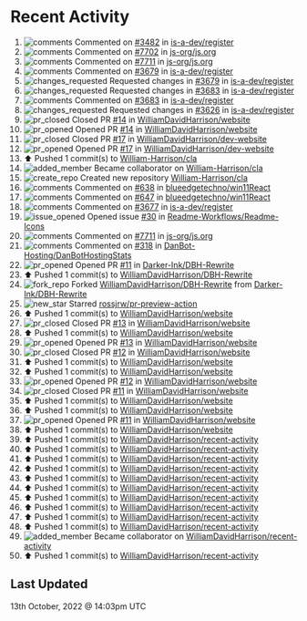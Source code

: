 # Recent Activity

<!--RECENT_ACTIVITY:start-->
1. ![comments](https://cdn.jsdelivr.net/gh/Readme-Workflows/Readme-Icons@main/icons/octicons/Comment.svg) Commented on [#3482](https://github.com/is-a-dev/register/pull/3482#issuecomment-1277546562) in [is-a-dev/register](https://github.com/is-a-dev/register)
2. ![comments](https://cdn.jsdelivr.net/gh/Readme-Workflows/Readme-Icons@main/icons/octicons/Comment.svg) Commented on [#7702](https://github.com/js-org/js.org/pull/7702#discussion_r994509346) in [js-org/js.org](https://github.com/js-org/js.org)
3. ![comments](https://cdn.jsdelivr.net/gh/Readme-Workflows/Readme-Icons@main/icons/octicons/Comment.svg) Commented on [#7711](https://github.com/js-org/js.org/issues/7711#issuecomment-1277427440) in [js-org/js.org](https://github.com/js-org/js.org)
4. ![comments](https://cdn.jsdelivr.net/gh/Readme-Workflows/Readme-Icons@main/icons/octicons/Comment.svg) Commented on [#3679](https://github.com/is-a-dev/register/pull/3679#discussion_r994313933) in [is-a-dev/register](https://github.com/is-a-dev/register)
5. ![changes_requested](https://cdn.jsdelivr.net/gh/Readme-Workflows/Readme-Icons@main/icons/octicons/RequestedChanges.svg) Requested changes in [#3679](https://github.com/is-a-dev/register/pull/3679#pullrequestreview-1140296316) in [is-a-dev/register](https://github.com/is-a-dev/register)
6. ![changes_requested](https://cdn.jsdelivr.net/gh/Readme-Workflows/Readme-Icons@main/icons/octicons/RequestedChanges.svg) Requested changes in [#3683](https://github.com/is-a-dev/register/pull/3683#pullrequestreview-1140295020) in [is-a-dev/register](https://github.com/is-a-dev/register)
7. ![comments](https://cdn.jsdelivr.net/gh/Readme-Workflows/Readme-Icons@main/icons/octicons/Comment.svg) Commented on [#3683](https://github.com/is-a-dev/register/pull/3683#discussion_r994313014) in [is-a-dev/register](https://github.com/is-a-dev/register)
8. ![changes_requested](https://cdn.jsdelivr.net/gh/Readme-Workflows/Readme-Icons@main/icons/octicons/RequestedChanges.svg) Requested changes in [#3626](https://github.com/is-a-dev/register/pull/3626#pullrequestreview-1140293565) in [is-a-dev/register](https://github.com/is-a-dev/register)
9. ![pr_closed](https://cdn.jsdelivr.net/gh/Readme-Workflows/Readme-Icons@main/icons/octicons/PullRequestClosed.svg) Closed PR [#14](https://github.com/WilliamDavidHarrison/website/pull/14) in [WilliamDavidHarrison/website](https://github.com/WilliamDavidHarrison/website)
10. ![pr_opened](https://cdn.jsdelivr.net/gh/Readme-Workflows/Readme-Icons@main/icons/octicons/PullRequestOpened.svg) Opened PR [#14](https://github.com/WilliamDavidHarrison/website/pull/14) in [WilliamDavidHarrison/website](https://github.com/WilliamDavidHarrison/website)
11. ![pr_closed](https://cdn.jsdelivr.net/gh/Readme-Workflows/Readme-Icons@main/icons/octicons/PullRequestClosed.svg) Closed PR [#17](https://github.com/WilliamDavidHarrison/dev-website/pull/17) in [WilliamDavidHarrison/dev-website](https://github.com/WilliamDavidHarrison/dev-website)
12. ![pr_opened](https://cdn.jsdelivr.net/gh/Readme-Workflows/Readme-Icons@main/icons/octicons/PullRequestOpened.svg) Opened PR [#17](https://github.com/WilliamDavidHarrison/dev-website/pull/17) in [WilliamDavidHarrison/dev-website](https://github.com/WilliamDavidHarrison/dev-website)
13. ⬆️ Pushed 1 commit(s) to [William-Harrison/cla](https://github.com/William-Harrison/cla)
14. ![added_member](https://cdn.jsdelivr.net/gh/Readme-Workflows/Readme-Icons@main/icons/octicons/People.svg) Became collaborator on [William-Harrison/cla](https://github.com/William-Harrison/cla)
15. ![create_repo](https://cdn.jsdelivr.net/gh/Readme-Workflows/Readme-Icons@main/icons/octicons/Repository.svg) Created new repository [William-Harrison/cla](https://github.com/William-Harrison/cla)
16. ![comments](https://cdn.jsdelivr.net/gh/Readme-Workflows/Readme-Icons@main/icons/octicons/Comment.svg) Commented on [#638](https://github.com/blueedgetechno/win11React/issues/638#issuecomment-1277038202) in [blueedgetechno/win11React](https://github.com/blueedgetechno/win11React)
17. ![comments](https://cdn.jsdelivr.net/gh/Readme-Workflows/Readme-Icons@main/icons/octicons/Comment.svg) Commented on [#647](https://github.com/blueedgetechno/win11React/issues/647#issuecomment-1277038005) in [blueedgetechno/win11React](https://github.com/blueedgetechno/win11React)
18. ![comments](https://cdn.jsdelivr.net/gh/Readme-Workflows/Readme-Icons@main/icons/octicons/Comment.svg) Commented on [#3677](https://github.com/is-a-dev/register/pull/3677#discussion_r994146072) in [is-a-dev/register](https://github.com/is-a-dev/register)
19. ![issue_opened](https://cdn.jsdelivr.net/gh/Readme-Workflows/Readme-Icons@main/icons/octicons/IssueOpened.svg) Opened issue [#30](https://github.com/Readme-Workflows/Readme-Icons/issues/30) in [Readme-Workflows/Readme-Icons](https://github.com/Readme-Workflows/Readme-Icons)
20. ![comments](https://cdn.jsdelivr.net/gh/Readme-Workflows/Readme-Icons@main/icons/octicons/Comment.svg) Commented on [#7711](https://github.com/js-org/js.org/issues/7711#issuecomment-1277026913) in [js-org/js.org](https://github.com/js-org/js.org)
21. ![comments](https://cdn.jsdelivr.net/gh/Readme-Workflows/Readme-Icons@main/icons/octicons/Comment.svg) Commented on [#318](https://github.com/DanBot-Hosting/DanBotHostingStats/pull/318#issuecomment-1277026120) in [DanBot-Hosting/DanBotHostingStats](https://github.com/DanBot-Hosting/DanBotHostingStats)
22. ![pr_opened](https://cdn.jsdelivr.net/gh/Readme-Workflows/Readme-Icons@main/icons/octicons/PullRequestOpened.svg) Opened PR [#11](https://github.com/Darker-Ink/DBH-Rewrite/pull/11) in [Darker-Ink/DBH-Rewrite](https://github.com/Darker-Ink/DBH-Rewrite)
23. ⬆️ Pushed 1 commit(s) to [WilliamDavidHarrison/DBH-Rewrite](https://github.com/WilliamDavidHarrison/DBH-Rewrite)
24. ![fork_repo](https://cdn.jsdelivr.net/gh/Readme-Workflows/Readme-Icons@main/icons/octicons/ForkedRepository.svg) Forked [WilliamDavidHarrison/DBH-Rewrite](https://github.com/WilliamDavidHarrison/DBH-Rewrite) from [Darker-Ink/DBH-Rewrite](https://github.com/Darker-Ink/DBH-Rewrite)
25. ![new_star](https://cdn.jsdelivr.net/gh/Readme-Workflows/Readme-Icons@main/icons/octicons/StarredRepository.svg) Starred [rossjrw/pr-preview-action](https://github.com/rossjrw/pr-preview-action)
26. ⬆️ Pushed 1 commit(s) to [WilliamDavidHarrison/website](https://github.com/WilliamDavidHarrison/website)
27. ![pr_closed](https://cdn.jsdelivr.net/gh/Readme-Workflows/Readme-Icons@main/icons/octicons/PullRequestClosed.svg) Closed PR [#13](https://github.com/WilliamDavidHarrison/website/pull/13) in [WilliamDavidHarrison/website](https://github.com/WilliamDavidHarrison/website)
28. ⬆️ Pushed 1 commit(s) to [WilliamDavidHarrison/website](https://github.com/WilliamDavidHarrison/website)
29. ![pr_opened](https://cdn.jsdelivr.net/gh/Readme-Workflows/Readme-Icons@main/icons/octicons/PullRequestOpened.svg) Opened PR [#13](https://github.com/WilliamDavidHarrison/website/pull/13) in [WilliamDavidHarrison/website](https://github.com/WilliamDavidHarrison/website)
30. ![pr_closed](https://cdn.jsdelivr.net/gh/Readme-Workflows/Readme-Icons@main/icons/octicons/PullRequestClosed.svg) Closed PR [#12](https://github.com/WilliamDavidHarrison/website/pull/12) in [WilliamDavidHarrison/website](https://github.com/WilliamDavidHarrison/website)
31. ⬆️ Pushed 1 commit(s) to [WilliamDavidHarrison/website](https://github.com/WilliamDavidHarrison/website)
32. ⬆️ Pushed 1 commit(s) to [WilliamDavidHarrison/website](https://github.com/WilliamDavidHarrison/website)
33. ![pr_opened](https://cdn.jsdelivr.net/gh/Readme-Workflows/Readme-Icons@main/icons/octicons/PullRequestOpened.svg) Opened PR [#12](https://github.com/WilliamDavidHarrison/website/pull/12) in [WilliamDavidHarrison/website](https://github.com/WilliamDavidHarrison/website)
34. ![pr_closed](https://cdn.jsdelivr.net/gh/Readme-Workflows/Readme-Icons@main/icons/octicons/PullRequestClosed.svg) Closed PR [#11](https://github.com/WilliamDavidHarrison/website/pull/11) in [WilliamDavidHarrison/website](https://github.com/WilliamDavidHarrison/website)
35. ⬆️ Pushed 1 commit(s) to [WilliamDavidHarrison/website](https://github.com/WilliamDavidHarrison/website)
36. ⬆️ Pushed 1 commit(s) to [WilliamDavidHarrison/website](https://github.com/WilliamDavidHarrison/website)
37. ![pr_opened](https://cdn.jsdelivr.net/gh/Readme-Workflows/Readme-Icons@main/icons/octicons/PullRequestOpened.svg) Opened PR [#11](https://github.com/WilliamDavidHarrison/website/pull/11) in [WilliamDavidHarrison/website](https://github.com/WilliamDavidHarrison/website)
38. ⬆️ Pushed 1 commit(s) to [WilliamDavidHarrison/website](https://github.com/WilliamDavidHarrison/website)
39. ⬆️ Pushed 1 commit(s) to [WilliamDavidHarrison/recent-activity](https://github.com/WilliamDavidHarrison/recent-activity)
40. ⬆️ Pushed 1 commit(s) to [WilliamDavidHarrison/recent-activity](https://github.com/WilliamDavidHarrison/recent-activity)
41. ⬆️ Pushed 1 commit(s) to [WilliamDavidHarrison/recent-activity](https://github.com/WilliamDavidHarrison/recent-activity)
42. ⬆️ Pushed 1 commit(s) to [WilliamDavidHarrison/recent-activity](https://github.com/WilliamDavidHarrison/recent-activity)
43. ⬆️ Pushed 1 commit(s) to [WilliamDavidHarrison/recent-activity](https://github.com/WilliamDavidHarrison/recent-activity)
44. ⬆️ Pushed 1 commit(s) to [WilliamDavidHarrison/recent-activity](https://github.com/WilliamDavidHarrison/recent-activity)
45. ⬆️ Pushed 1 commit(s) to [WilliamDavidHarrison/recent-activity](https://github.com/WilliamDavidHarrison/recent-activity)
46. ⬆️ Pushed 1 commit(s) to [WilliamDavidHarrison/recent-activity](https://github.com/WilliamDavidHarrison/recent-activity)
47. ⬆️ Pushed 1 commit(s) to [WilliamDavidHarrison/recent-activity](https://github.com/WilliamDavidHarrison/recent-activity)
48. ⬆️ Pushed 1 commit(s) to [WilliamDavidHarrison/recent-activity](https://github.com/WilliamDavidHarrison/recent-activity)
49. ![added_member](https://cdn.jsdelivr.net/gh/Readme-Workflows/Readme-Icons@main/icons/octicons/People.svg) Became collaborator on [WilliamDavidHarrison/recent-activity](https://github.com/WilliamDavidHarrison/recent-activity)
50. ⬆️ Pushed 1 commit(s) to [WilliamDavidHarrison/recent-activity](https://github.com/WilliamDavidHarrison/recent-activity)
<!--RECENT_ACTIVITY:end-->

## Last Updated
<!--RECENT_ACTIVITY:last_update-->
13th October, 2022 @ 14:03pm UTC
<!--RECENT_ACTIVITY:last_update_end-->
